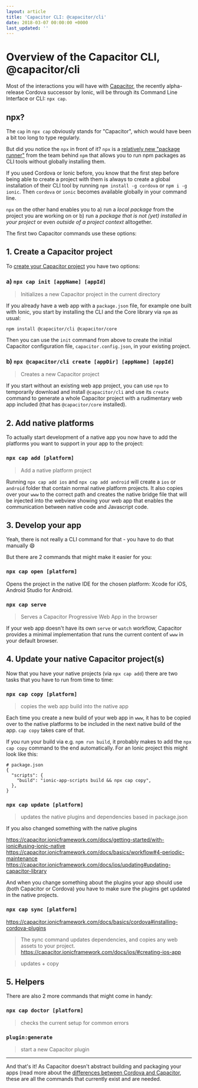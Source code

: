 ```yaml
---
layout: article
title: 'Capacitor CLI: @capacitor/cli'
date: 2018-03-07 00:00:00 +0000
last_updated: ''
---
```

# Overview of the Capacitor CLI, @capacitor/cli

Most of the interactions you will have with [Capacitor](what-is-capacitor.md), the recently alpha-release Cordova successor by Ionic, will be through its Command Line Interface or CLI: `npx cap`.

## npx?

The `cap` in `npx cap` obviously stands for "Capacitor", which would have been a bit too long to type regularly. 

But did you notice the `npx` in front of it? `npx` is a [relatively new "package runner"](http://blog.npmjs.org/post/162869356040/introducing-npx-an-npm-package-runner) from the team behind `npm` that allows you to run npm packages as CLI tools without globally installing them.

If you used Cordova or Ionic before, you know that the first step before being able to create a project with them is always to create a global installation of their CLI tool by running `npm install -g cordova` or `npm i -g ionic`. Then `cordova` or `ionic` becomes available globally in your command line.

`npx` on the other hand enables you to a) run a _local package_ from the project you are working on or b) run a _package that is not (yet) installed in your project_ or even _outside of a project context_ alltogether.

The first two Capacitor commands use these options:

## 1. Create a Capacitor project

To [create your Capacitor project](https://capacitor.ionicframework.com/docs/getting-started/) you have two options:

### a) `npx cap init [appName] [appId]`

> Initializes a new Capacitor project in the current directory

If you already have a web app with a `package.json` file, for example one built with Ionic, you start by installing the CLI and the Core library via `npm` as usual:

```
npm install @capacitor/cli @capacitor/core
```

Then you can use the `init` command from above to create the initial Capacitor configuration file, `capacitor.config.json`, in your existing project.

### b) `npx @capacitor/cli create [appDir] [appName] [appId]`

> Creates a new Capacitor project

If you start without an existing web app project, you can use `npx` to temporarily download and install `@capacitor/cli` and use its `create` command to generate a whole Capacitor project with a rudimentary web app included (that has `@capacitor/core` installed).  

## 2. Add native platforms

To actually start development of a native app you now have to add the platforms you want to support in your app to the project:

### `npx cap add [platform]`

> Add a native platform project

Running `npx cap add ios` and `npx cap add android` will create a `ios` or `android` folder that contain normal native platform projects. It also copies over your `www` to the correct path and creates the native bridge file that will be injected into the webview showing your web app that enables the communication between native code and Javascript code.

## 3. Develop your app

Yeah, there is not really a CLI command for that - you have to do that manually 😄 

But there are 2 commands that might make it easier for you:

### `npx cap open [platform]`

Opens the project in the native IDE for the chosen platform: Xcode for iOS, Android Studio for Android.

### `npx cap serve`

> Serves a Capacitor Progressive Web App in the browser

If your web app doesn't have its own `serve` or `watch` workflow, Capacitor provides a minimal implementation that runs the current content of `www` in your default browser.

## 4. Update your native Capacitor project(s)

Now that you have your native projects (via `npx cap add`) there are two tasks that you have to run from time to time:

### `npx cap copy [platform]`

> copies the web app build into the native app

Each time you create a new build of your web app in `www`, it has to be copied over to the native platforms to be included in the next native build of the app. `cap copy` takes care of that. 

If you run your build via e.g. `npm run build`, it probably makes to add the `npx cap copy` command to the end automatically. For an Ionic project this might look like this:

```
# package.json
{
  "scripts": {
    "build": "ionic-app-scripts build && npx cap copy",
  },
}

```

### `npx cap update [platform]`

> updates the native plugins and dependencies based in package.json

If you also changed something with the native plugins 



https://capacitor.ionicframework.com/docs/getting-started/with-ionic#using-ionic-native
https://capacitor.ionicframework.com/docs/basics/workflow#4-periodic-maintenance
https://capacitor.ionicframework.com/docs/ios/updating#updating-capacitor-library

And when you change something about the plugins your app should use (both Capacitor or Cordova) you have to make sure the plugins get updated in the native projects.


### `npx cap sync [platform]`

https://capacitor.ionicframework.com/docs/basics/cordova#installing-cordova-plugins

> The sync command updates dependencies, and copies any web assets to your project.
https://capacitor.ionicframework.com/docs/ios/#creating-ios-app

> updates + copy

## 5. Helpers

There are also 2 more commands that might come in handy:

### `npx cap doctor [platform]`

 >checks the current setup for common errors

### `plugin:generate`

> start a new Capacitor plugin

---

And that's it! As Capacitor doesn't abstract building and packaging your apps (read more about the [differences between Cordova and Capacitor](differences-to-cordova.md), these are all the commands that currently exist and are needed.